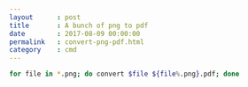 ```yaml
---
layout      : post
title       : A bunch of png to pdf
date        : 2017-08-09 00:00:00
permalink   : convert-png-pdf.html
category    : cmd
---
```


```bash
for file in *.png; do convert $file ${file%.png}.pdf; done
```

